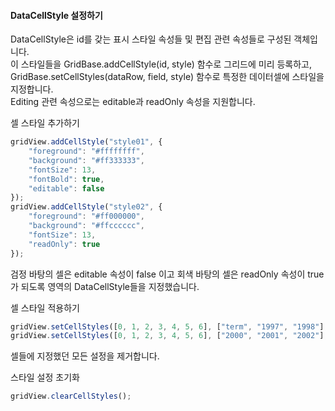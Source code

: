 
#### DataCellStyle 설정하기

 DataCellStyle은 id를 갖는 표시 스타일 속성들 및 편집 관련 속성들로 구성된 객체입니다.  
 이 스타일들을 GridBase.addCellStyle(id, style) 함수로 그리드에 미리 등록하고, GridBase.setCellStyles(dataRow, field, style) 함수로 특정한 데이터셀에 스타일을 지정합니다.  
 Editing 관련 속성으로는 editable과 readOnly 속성을 지원합니다.   

<a class="btn primary small round lowercase" id="btnAddCellStyles">셀 스타일 추가하기</a>

```js
gridView.addCellStyle("style01", {
    "foreground": "#ffffffff",
    "background": "#ff333333",
    "fontSize": 13,
    "fontBold": true,
    "editable": false
});
gridView.addCellStyle("style02", {
    "foreground": "#ff000000",
    "background": "#ffcccccc",
    "fontSize": 13,
    "readOnly": true
});
```


검정 바탕의 셀은 editable 속성이 false 이고 회색 바탕의 셀은 readOnly 속성이 true가 되도록 영역의 DataCellStyle들을 지정했습니다.

<a class="btn primary small round lowercase" id="btnSetCellStyles">셀 스타일 적용하기</a>

```js
gridView.setCellStyles([0, 1, 2, 3, 4, 5, 6], ["term", "1997", "1998"], "style01");
gridView.setCellStyles([0, 1, 2, 3, 4, 5, 6], ["2000", "2001", "2002"], "style02");
```


셀들에 지정했던 모든 설정을 제거합니다.

<a class="btn primary small round lowercase" id="btnClearAllClickHandler">스타일 설정 초기화</a>

```js
gridView.clearCellStyles();
```

<script>
$('#btnAddCellStyles').click(function() {
    gridView.addCellStyle("style01", {
        "foreground": "#ffffffff",
        "background": "#ff333333",
        "fontSize": 13,
        "fontBold": true,
        "editable": false
    });
    gridView.addCellStyle("style02", {
        "foreground": "#ff000000",
        "background": "#ffcccccc",
        "fontSize": 13,
        "readOnly": true
    });
});

$('#btnSetCellStyles').click(function() {
    gridView.setCellStyles([0, 1, 2, 3, 4, 5, 6], ["term", "1997", "1998"], "style01");
    gridView.setCellStyles([0, 1, 2, 3, 4, 5, 6], ["2000", "2001", "2002"], "style02");
});


$('#btnClearAllClickHandler').click(function() {
    gridView.clearCellStyles();
});

</script>